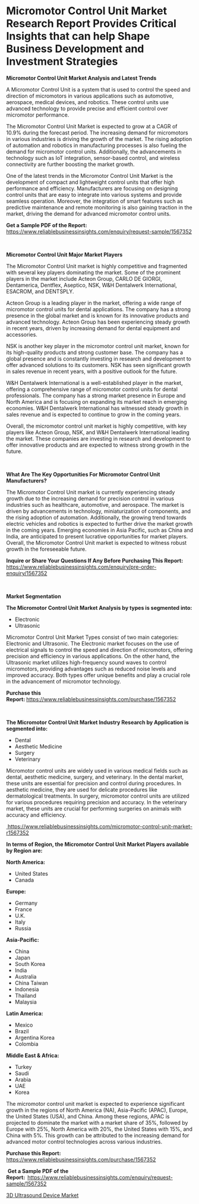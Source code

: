 <p><h1>Micromotor Control Unit Market Research Report Provides Critical Insights that can help Shape Business Development and Investment Strategies</h1></p><p><strong>Micromotor Control Unit Market Analysis and Latest Trends</strong></p>
<p><p>A Micromotor Control Unit is a system that is used to control the speed and direction of micromotors in various applications such as automotive, aerospace, medical devices, and robotics. These control units use advanced technology to provide precise and efficient control over micromotor performance.</p><p>The Micromotor Control Unit Market is expected to grow at a CAGR of 10.9% during the forecast period. The increasing demand for micromotors in various industries is driving the growth of the market. The rising adoption of automation and robotics in manufacturing processes is also fueling the demand for micromotor control units. Additionally, the advancements in technology such as IoT integration, sensor-based control, and wireless connectivity are further boosting the market growth.</p><p>One of the latest trends in the Micromotor Control Unit Market is the development of compact and lightweight control units that offer high performance and efficiency. Manufacturers are focusing on designing control units that are easy to integrate into various systems and provide seamless operation. Moreover, the integration of smart features such as predictive maintenance and remote monitoring is also gaining traction in the market, driving the demand for advanced micromotor control units.</p></p>
<p><strong>Get a Sample PDF of the Report:&nbsp;</strong> <a href="https://www.reliablebusinessinsights.com/enquiry/request-sample/1567352">https://www.reliablebusinessinsights.com/enquiry/request-sample/1567352</a></p>
<p>&nbsp;</p>
<p><strong>Micromotor Control Unit Major Market Players</strong></p>
<p><p>The Micromotor Control Unit market is highly competitive and fragmented with several key players dominating the market. Some of the prominent players in the market include Acteon Group, CARLO DE GIORGI, Dentamerica, Dentflex, Aseptico, NSK, W&H Dentalwerk International, ESACROM, and DENTSPLY.</p><p>Acteon Group is a leading player in the market, offering a wide range of micromotor control units for dental applications. The company has a strong presence in the global market and is known for its innovative products and advanced technology. Acteon Group has been experiencing steady growth in recent years, driven by increasing demand for dental equipment and accessories.</p><p>NSK is another key player in the micromotor control unit market, known for its high-quality products and strong customer base. The company has a global presence and is constantly investing in research and development to offer advanced solutions to its customers. NSK has seen significant growth in sales revenue in recent years, with a positive outlook for the future.</p><p>W&H Dentalwerk International is a well-established player in the market, offering a comprehensive range of micromotor control units for dental professionals. The company has a strong market presence in Europe and North America and is focusing on expanding its market reach in emerging economies. W&H Dentalwerk International has witnessed steady growth in sales revenue and is expected to continue to grow in the coming years.</p><p>Overall, the micromotor control unit market is highly competitive, with key players like Acteon Group, NSK, and W&H Dentalwerk International leading the market. These companies are investing in research and development to offer innovative products and are expected to witness strong growth in the future.</p></p>
<p>&nbsp;</p>
<p><strong>What Are The Key Opportunities For Micromotor Control Unit Manufacturers?</strong></p>
<p><p>The Micromotor Control Unit market is currently experiencing steady growth due to the increasing demand for precision control in various industries such as healthcare, automotive, and aerospace. The market is driven by advancements in technology, miniaturization of components, and the rising adoption of automation. Additionally, the growing trend towards electric vehicles and robotics is expected to further drive the market growth in the coming years. Emerging economies in Asia Pacific, such as China and India, are anticipated to present lucrative opportunities for market players. Overall, the Micromotor Control Unit market is expected to witness robust growth in the foreseeable future.</p></p>
<p><strong>Inquire or Share Your Questions If Any Before Purchasing This Report:</strong> <a href="https://www.reliablebusinessinsights.com/enquiry/pre-order-enquiry/1567352">https://www.reliablebusinessinsights.com/enquiry/pre-order-enquiry/1567352</a></p>
<p>&nbsp;</p>
<p><strong>Market Segmentation</strong></p>
<p><strong>The Micromotor Control Unit Market Analysis by types is segmented into:</strong></p>
<p><ul><li>Electronic</li><li>Ultrasonic</li></ul></p>
<p><p>Micromotor Control Unit Market Types consist of two main categories: Electronic and Ultrasonic. The Electronic market focuses on the use of electrical signals to control the speed and direction of micromotors, offering precision and efficiency in various applications. On the other hand, the Ultrasonic market utilizes high-frequency sound waves to control micromotors, providing advantages such as reduced noise levels and improved accuracy. Both types offer unique benefits and play a crucial role in the advancement of micromotor technology.</p></p>
<p><strong>Purchase this Report:&nbsp;</strong><a href="https://www.reliablebusinessinsights.com/purchase/1567352">https://www.reliablebusinessinsights.com/purchase/1567352</a></p>
<p>&nbsp;</p>
<p><strong>The Micromotor Control Unit Market Industry Research by Application is segmented into:</strong></p>
<p><ul><li>Dental</li><li>Aesthetic Medicine</li><li>Surgery</li><li>Veterinary</li></ul></p>
<p><p>Micromotor control units are widely used in various medical fields such as dental, aesthetic medicine, surgery, and veterinary. In the dental market, these units are essential for precision and control during procedures. In aesthetic medicine, they are used for delicate procedures like dermatological treatments. In surgery, micromotor control units are utilized for various procedures requiring precision and accuracy. In the veterinary market, these units are crucial for performing surgeries on animals with accuracy and efficiency.</p></p>
<p><a href="https://www.reliablebusinessinsights.com/micromotor-control-unit-market-r1567352">&nbsp;https://www.reliablebusinessinsights.com/micromotor-control-unit-market-r1567352</a></p>
<p><strong>In terms of Region, the Micromotor Control Unit Market Players available by Region are:</strong></p>
<p>
    <p> <strong> North America: </strong>
        <ul>
            <li>United States</li>
            <li>Canada</li>
        </ul>
        </p> 
    <p> <strong> Europe: </strong>
        <ul>
            <li>Germany</li>
            <li>France</li>
            <li>U.K.</li>
            <li>Italy</li>
            <li>Russia</li>
        </ul>
        </p> 
    <p> <strong> Asia-Pacific: </strong>
        <ul>
            <li>China</li>
            <li>Japan</li>
            <li>South Korea</li>
            <li>India</li>
            <li>Australia</li>
            <li>China Taiwan</li>
            <li>Indonesia</li>
            <li>Thailand</li>
            <li>Malaysia</li>
        </ul>
        </p> 
    <p> <strong> Latin America: </strong>
        <ul>
            <li>Mexico</li>
            <li>Brazil</li>
            <li>Argentina Korea</li>
            <li>Colombia</li>
        </ul>
        </p> 
    <p> <strong> Middle East & Africa: </strong>
        <ul>
            <li>Turkey</li>
            <li>Saudi</li>
            <li>Arabia</li>
            <li>UAE</li>
            <li>Korea</li>
        </ul>
    </p>
    </p>
<p><p>The micromotor control unit market is expected to experience significant growth in the regions of North America (NA), Asia-Pacific (APAC), Europe, the United States (USA), and China. Among these regions, APAC is projected to dominate the market with a market share of 35%, followed by Europe with 25%, North America with 20%, the United States with 15%, and China with 5%. This growth can be attributed to the increasing demand for advanced motor control technologies across various industries.</p></p>
<p><strong>Purchase this Report: </strong><a href="https://www.reliablebusinessinsights.com/purchase/1567352">https://www.reliablebusinessinsights.com/purchase/1567352</a></p>
<p>&nbsp;<strong>Get a Sample PDF of the Report:&nbsp;&nbsp;</strong><a href="https://www.reliablebusinessinsights.com/enquiry/request-sample/1567352">https://www.reliablebusinessinsights.com/enquiry/request-sample/1567352</a></p>
<p><strong></strong></p>
<p><p><a href="https://view.publitas.com/reportprime-1/3d-ultrasound-device-market-size-cagr-trends-2024-2030/">3D Ultrasound Device Market</a></p></p>